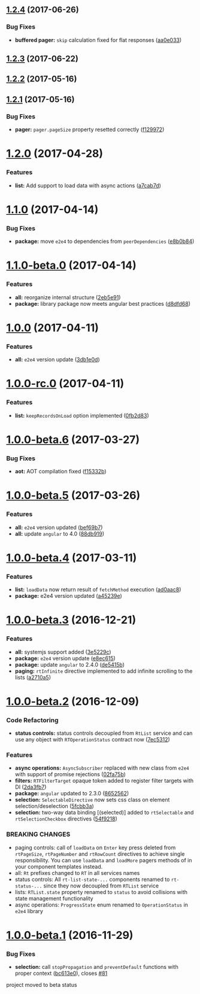 <a name="1.2.4"></a>
## [1.2.4](https://github.com/eastbanctechru/right-angled/compare/v1.2.3...v1.2.4) (2017-06-26)


### Bug Fixes

* **buffered pager:** `skip` calculation fixed for flat responses ([aa0e033](https://github.com/eastbanctechru/right-angled/commit/aa0e033))



<a name="1.2.3"></a>
## [1.2.3](https://github.com/eastbanctechru/right-angled/compare/v1.2.2...v1.2.3) (2017-06-22)



<a name="1.2.2"></a>
## [1.2.2](https://github.com/eastbanctechru/right-angled/compare/v1.2.1...v1.2.2) (2017-05-16)



<a name="1.2.1"></a>
## [1.2.1](https://github.com/eastbanctechru/right-angled/compare/v1.2.0...v1.2.1) (2017-05-16)


### Bug Fixes

* **pager:** `pager.pageSize` property resetted correctly ([f129972](https://github.com/eastbanctechru/right-angled/commit/f129972))



<a name="1.2.0"></a>
# [1.2.0](https://github.com/eastbanctechru/right-angled/compare/v1.1.0...v1.2.0) (2017-04-28)


### Features

* **list:** Add support to load data with async actions ([a7cab7d](https://github.com/eastbanctechru/right-angled/commit/a7cab7d))



<a name="1.1.0"></a>
# [1.1.0](https://github.com/eastbanctechru/right-angled/compare/v1.1.0-beta.0...v1.1.0) (2017-04-14)


### Bug Fixes

* **package:** move `e2e4` to dependencies from `peerDependencies` ([e8b0b84](https://github.com/eastbanctechru/right-angled/commit/e8b0b84))



<a name="1.1.0-beta.0"></a>
# [1.1.0-beta.0](https://github.com/eastbanctechru/right-angled/compare/v1.0.0...v1.1.0-beta.0) (2017-04-14)


### Features

* **all:** reorganize internal structure ([2eb5e91](https://github.com/eastbanctechru/right-angled/commit/2eb5e91))
* **package:** library package now meets angular best practices ([d8dfd68](https://github.com/eastbanctechru/right-angled/commit/d8dfd68))



<a name="1.0.0"></a>
# [1.0.0](https://github.com/eastbanctechru/right-angled/compare/v1.0.0-rc.0...v1.0.0) (2017-04-11)


### Features

* **all:** `e2e4` version update ([3db1e0d](https://github.com/eastbanctechru/right-angled/commit/3db1e0d))



<a name="1.0.0-rc.0"></a>
# [1.0.0-rc.0](https://github.com/eastbanctechru/right-angled/compare/v1.0.0-beta.6...v1.0.0-rc.0) (2017-04-11)


### Features

* **list:** `keepRecordsOnLoad` option implemented ([0fb2d83](https://github.com/eastbanctechru/right-angled/commit/0fb2d83))



<a name="1.0.0-beta.6"></a>
# [1.0.0-beta.6](https://github.com/eastbanctechru/right-angled/compare/v1.0.0-beta.5...v1.0.0-beta.6) (2017-03-27)


### Bug Fixes

* **aot:** AOT compilation fixed ([f15332b](https://github.com/eastbanctechru/right-angled/commit/f15332b))



<a name="1.0.0-beta.5"></a>
# [1.0.0-beta.5](https://github.com/eastbanctechru/right-angled/compare/v1.0.0-beta.4...v1.0.0-beta.5) (2017-03-26)


### Features

* **all:** `e2e4` version updated ([bef69b7](https://github.com/eastbanctechru/right-angled/commit/bef69b7))
* **all:** update `angular` to 4.0 ([88db919](https://github.com/eastbanctechru/right-angled/commit/88db919))



<a name="1.0.0-beta.4"></a>
# [1.0.0-beta.4](https://github.com/eastbanctechru/right-angled/compare/v1.0.0-beta.3...v1.0.0-beta.4) (2017-03-11)


### Features

* **list:** `loadData` now return result of `fetchMethod` execution ([ad0aac8](https://github.com/eastbanctechru/right-angled/commit/ad0aac8))
* **package:** e2e4 version updated ([a45239e](https://github.com/eastbanctechru/right-angled/commit/a45239e))



<a name="1.0.0-beta.3"></a>
# [1.0.0-beta.3](https://github.com/eastbanctechru/right-angled/compare/v1.0.0-beta.2...v1.0.0-beta.3) (2016-12-21)


### Features

* **all:** systemjs support added ([3e5229c](https://github.com/eastbanctechru/right-angled/commit/3e5229c))
* **package:** `e2e4` version update ([e8ec615](https://github.com/eastbanctechru/right-angled/commit/e8ec615))
* **package:** update `angular` to 2.4.0 ([de5415b](https://github.com/eastbanctechru/right-angled/commit/de5415b))
* **paging:** `rtInfinite` directive implemented to add infinite scrolling to the lists ([a2710a5](https://github.com/eastbanctechru/right-angled/commit/a2710a5))



<a name="1.0.0-beta.2"></a>
# [1.0.0-beta.2](https://github.com/eastbanctechru/right-angled/compare/v1.0.0-beta.1...v1.0.0-beta.2) (2016-12-09)


### Code Refactoring

* **status controls:** status controls decoupled from `RtList` service and can use any object with `RTOperationStatus` contract now ([7ec5312](https://github.com/eastbanctechru/right-angled/commit/7ec5312))

### Features

* **async operations:** `AsyncSubscriber` replaced with new class from `e2e4` with support of promise rejections ([02fa75b](https://github.com/eastbanctechru/right-angled/commit/02fa75b))
* **filters:** `RTFilterTarget` opaque token added to register filter targets with DI ([2da3fb7](https://github.com/eastbanctechru/right-angled/commit/2da3fb7))
* **package:** `angular` updated to 2.3.0 ([8652562](https://github.com/eastbanctechru/right-angled/commit/8652562))
* **selection:** `SelectableDirective` now sets css class on element selection/deselection ([5fcbb3a](https://github.com/eastbanctechru/right-angled/commit/5fcbb3a))
* **selection:** two-way data binding [(selected)] added to `rtSelectable` and `rtSelectionCheckbox` directives ([54f9218](https://github.com/eastbanctechru/right-angled/commit/54f9218))


### BREAKING CHANGES

* paging controls: call of `loadData` on `Enter` key press deleted from `rtPageSize`, `rtPageNumber` and `rtRowCount` directives to achieve single responsibility. You can use `loadData` and `loadMore` pagers methods of in your component templates instead.
* all: `Rt` prefixes changed to `RT` in all services names
* status controls: All `rt-list-state-...` components renamed to `rt-status-...` since they now decoupled from `RTList` service
* lists: `RTList.state` property renamed to `status` to avoid collisions with state management functionality
* async operations: `ProgressState` enum renamed to `OperationStatus` in `e2e4` library

<a name="1.0.0-beta.1"></a>
# [1.0.0-beta.1](https://github.com/eastbanctechru/right-angled/compare/1.0.0-beta.0...v1.0.0-beta.1) (2016-11-29)


### Bug Fixes

* **selection:** call `stopPropagation` and `preventDefault` functions with proper context ([bc613e0](https://github.com/eastbanctechru/right-angled/commit/bc613e0)), closes [#81](https://github.com/eastbanctechru/right-angled/issues/81)



<a name="1.0.0-beta.0"></a>
project moved to beta status
